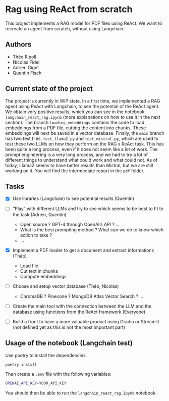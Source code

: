 # Rag using ReAct from scratch

This project implements a RAG model for PDF files using ReAct. We want to recreate an agent from scratch, without using Langchain.

## Authors

- Théo Ripoll
- Nicolas Fidel
- Adrien Giget
- Quentin Fisch

## Current state of the project

The project is currently in WIP state. In a first time, we implemented a RAG agent using ReAct with Langchain, to see the potential of the ReAct agent. We obtain very positive results, which you can see in the notebook `langchain_react_rag.ipynb` (more explanations on how to use it in the next section).
The branch `loading_embeddings` contains the code to load embeddings from a PDF file, cutting the content into chunks. These embeddings will next be saved in a vector database.
Finally, the `main` branch has two test files, `test_llama2.py` and `test_mistral.py`, which are used to test these two LLMs on how they perform on the RAG x ReAct task. This has been quite a long process, even if it does not seem like a lot of work. The prompt engineering is a very long process, and we had to try a lot of different things to understand what could work and what could not. As of today, Llama2 seems to have better results than Mistral, but we are still working on it.
You will find the intermediate report in the `pdf` folder.

## Tasks

- [x] Use libraries (Langchain) to see potential results (Quentin)
- [ ] “Play” with different LLMs and try to see which seems to be best to fit to the task (Adrien, Quentin)
    * Open source ? GPT-4 through OpenAI’s API ? …
    * What is the best prompting method ? What can we do to know which action to take ?
    * …
- [x] Implement a PDF loader to get a document and extract informations (Théo)
    * Load file
    * Cut text in chunks
    * Compute embeddings
- [ ] Choose and setup vector database (Théo, Nicolas)
    * ChromaDB ? Pinecone ? MongoDB Atlas Vector Search ? …
- [ ] Create the main tool with the connection between the LLM and the database using functions from the ReAct framework (Everyone)
- [ ] Build a front to have a more valuable product using Gradio or Streamlit (not defined yet as this is not the most important part)


## Usage of the notebook (Langchain test)

Use poetry to install the dependencies.

```bash
poetry install
```

Then create a `.env` file with the following variables:

```bash
OPENAI_API_KEY=YOUR_API_KEY
```

You should then be able to run the `langchain_react_rag.ipynb` notebook.